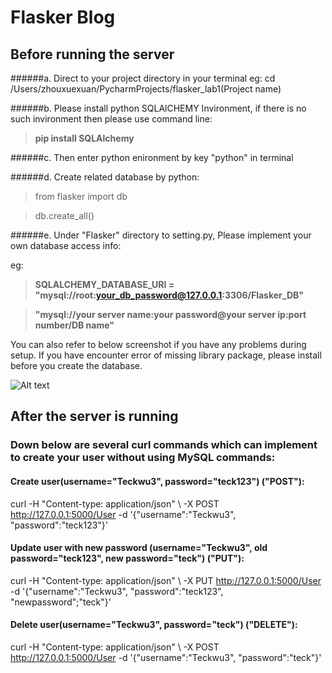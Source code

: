 # Flasker Blog #
## Before running the server ##
######a. Direct to your project directory in your terminal eg: cd /Users/zhouxuexuan/PycharmProjects/flasker_lab1(Project name)


######b. Please install python SQLAlCHEMY Invironment, if there is no such invironment then please use command line: 


>**pip install SQLAlchemy**


######c. Then enter python enironment by key "python" in terminal


######d. Create related database by python:

>from flasker import db

>db.create_all()


######e. Under "Flasker" directory to setting.py, Please implement your own database access info:

eg:

>**SQLALCHEMY_DATABASE_URI = "mysql://root:your_db_password@127.0.0.1:3306/Flasker_DB"**

>**"mysql://your server name:your password@your server ip:port number/DB name"**


You can also refer to below screenshot if you have any problems during setup.
If you have encounter error of missing library package, please install before you create the database.

![Alt text](https://github.com/Joe627487136/flasker_lab1/blob/master/Setup_Screenshot/Screenshot%202017-09-26%2015.10.17.png?raw=true "Title")



## After the server is running ##

### Down below are several curl commands which can implement to create your user without using MySQL commands: ###

#### Create user(username="Teckwu3", password="teck123") ("POST"):
curl -H "Content-type: application/json" \ -X POST http://127.0.0.1:5000/User -d '{"username":"Teckwu3", "password":"teck123"}'

#### Update user with new password (username="Teckwu3", old password="teck123", new password="teck") ("PUT"):
curl -H "Content-type: application/json" \ -X PUT http://127.0.0.1:5000/User -d '{"username":"Teckwu3", "password":"teck123", "newpassword";"teck"}'

#### Delete user(username="Teckwu3", password="teck") ("DELETE"):
curl -H "Content-type: application/json" \ -X POST http://127.0.0.1:5000/User -d '{"username":"Teckwu3", "password":"teck"}'
